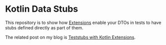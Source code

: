 # Kotlin Data Stubs

This repository is to show how [Extensions](https://kotlinlang.org/docs/extensions.html) enable your DTOs in tests to have stubs defined directly as part of them.

The related post on my blog is [Teststubs with Kotlin Extensions](https://misterderpie.com/posts/teststubs-with-kotlin-extensions/).